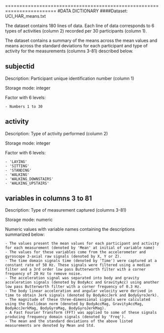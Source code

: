 ========================================================================
#DATA DICTIONARY 
####Dataset: UCI_HAR_means.txt

The dataset contains 180 lines of data. Each line of data corresponds to 6 types of activities (column 2) recorded per 30 participants (column 1).

The dataset contains a summary of the means across the mean values and means across the standard deviations for each participant and type of activity for the measurements (columns 3-81) described below. 

##   subjectid
Description: Participant unique identification number (column 1)

Storage mode: integer

Factor with 6 levels:

	- Numbers 1 to 30    
	
##   activity
Description: Type of activity performed (column 2)

Storage mode: integer

Factor with 6 levels:

	- 'LAYING'                      
 	- 'SITTING'                   
	- 'STANDING'                    
	- 'WALKING'                     
	- 'WALKING_DOWNSTAIRS'          
	- 'WALKING_UPSTAIRS'            

##  variables in columns 3 to 81
Description: Type of measurement captured (columns 3-81)

Storage mode: numeric

Numeric values with variable names containing the descriptions summarized below:

	- The values present the mean values for each participant and activity for each measurement (denoted by 'Mean' at initial of variable name)
 	- The values for these variables come from the accelerometer and gyroscope 3-axial raw signals (denoted by X, Y or Z).
 	- The time domain signals time (denoted by 'Time') were captured at a constant rate of 50 Hz. These signals were filtered using a median filter and a 3rd order low pass Butterworth filter with a corner frequency of 20 Hz to remove noise. 
 	- The acceleration signal was separated into body and gravity acceleration signals (denoted by BodyAcc and GravityAcc) using another low pass Butterworth filter with a corner frequency of 0.3 Hz. 
 	- The body linear acceleration and angular velocity were derived in time to obtain Jerk signals (denoted by BodyAccJerk and BodyGyroJerk). 
 	- The magnitude of these three-dimensional signals were calculated using the Euclidean norm (denoted by BodyAccMag, GravityAccMag, BodyAccJerkMag, BodyGyroMag, BodyGyroJerkMag). 
 	- A Fast Fourier Transform (FFT) was applied to some of these signals producing frequency domain signals (denoted by 'Freq'). 
 	- The mean and the standard deviations of the above listed measurements are denoted by Mean and Std.
	
